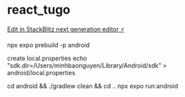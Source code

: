 # react_tugo

[Edit in StackBlitz next generation editor ⚡️](https://stackblitz.com/~/github.com/beckerbao/react_tugo)


npx expo prebuild -p android

create local.properties
echo "sdk.dir=/Users/minhbaonguyen/Library/Android/sdk" > android/local.properties

cd android && ./gradlew clean && cd ..
npx expo run:android
